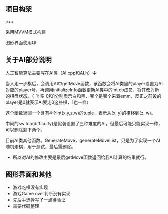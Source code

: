 ## 项目构架

c++

采用MVVM模式构建

图形界面使用Qt

## 关于AI部分说明

人工智能算法主要写在AI类（AI.cpp和AI.h）中

当人走一步棋后，会调用AI中getMove函数，该函数会将AI类里的player设置为AI对应的player号，再调用initializeInfo函数更新AI类中的int cb成员，将其改为新的棋盘状态。（-1: 空 0和1分别表示白和黑，哪个是哪个来着emm，反正之前设的player是0就表示AI要走0这些棋，1也一样）

这个函数返回一个含有4个int(x,y,z,w)的tuple，表示从(x, y)的棋移到(z, w)。

中间的switch(difficulty)是假装设置了三种难度的AI，但最后可能只能实现一种，可以删除剩下两个。

目前AI类其他函数。GenerateMove，generateMoveList，只是为了实现一个AI随机走棋，用于测试，最后需删除。

- 所以对AI的修改主要是最后getMove函数返回给我AI计算的结果就行。

## 图形界面和其他

- 游戏吃棋没有实现
- 游戏Game over判断没有实现
- 先后手选择写了一点待验证
- 需要代码整理